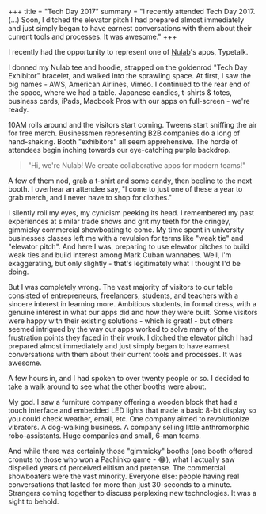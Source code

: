 +++
title = "Tech Day 2017"
summary = "I recently attended Tech Day 2017. (...) Soon, I ditched the elevator pitch I had prepared almost immediately and just simply began to have earnest conversations with them about their current tools and processes. It was awesome."
+++

I recently had the opportunity to represent one of [Nulab](https://nulab-inc.com)'s apps, Typetalk.

I donned my Nulab tee and hoodie, strapped on the goldenrod "Tech Day Exhibitor" bracelet, and walked into the sprawling space. At first, I saw the big names - AWS, American Airlines, Vimeo. I continued to the rear end of the space, where we had a table. Japanese candies, t-shirts & totes, business cards, iPads, Macbook Pros with our apps on full-screen - we're ready.

10AM rolls around and the visitors start coming. Tweens start sniffing the air for free merch. Businessmen representing B2B companies do a long of hand-shaking. Booth "exhibitors" all seem apprehensive. The horde of attendees begin inching towards our eye-catching purple backdrop.

> "Hi, we're Nulab! We create collaborative apps for modern teams!"

A few of them nod, grab a t-shirt and some candy, then beeline to the next booth. I overhear an attendee say, "I come to just one of these a year to grab merch, and I never have to shop for clothes."

I silently roll my eyes, my cynicism peeking its head. I remembered my past experiences at similar trade shows and grit my teeth for the cringey, gimmicky commercial showboating to come. My time spent in university businesses classes left me with a revulsion for terms like "weak tie" and "elevator pitch". And here I was, preparing to use elevator pitches to build weak ties and build interest among Mark Cuban wannabes. Well, I'm exaggerating, but only slightly - that's legitimately what I thought I'd be doing.

But I was completely wrong. The vast majority of visitors to our table consisted of entrepreneurs, freelancers, students, and teachers with a sincere interest in learning more. Ambitious students, in formal dress, with a genuine interest in what our apps did and how they were built. Some visitors were happy with their existing solutions - which is great! - but others seemed intrigued by the way our apps worked to solve many of the frustration points they faced in their work. I ditched the elevator pitch I had prepared almost immediately and just simply began to have earnest conversations with them about their current tools and processes. It was awesome.

A few hours in, and I had spoken to over twenty people or so. I decided to take a walk around to see what the other booths were about.

My god. I saw a furniture company offering a wooden block that had a touch interface and embedded LED lights that made a basic 8-bit display so you could check weather, email, etc. One company aimed to revolutionize vibrators. A dog-walking business. A company selling little anthromorphic robo-assistants. Huge companies and small, 6-man teams.

And while there was certainly those "gimmicky" booths (one booth offered cronuts to those who won a Pachinko game - :joy:), what I actually saw dispelled years of perceived elitism and pretense. The commercial showboaters were the vast minority. Everyone else: people having real conversations that lasted for more than just 30-seconds to a minute. Strangers coming together to discuss perplexing new technologies. It was a sight to behold.